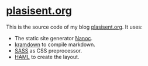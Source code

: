# [plasisent.org][]

This is the source code of my blog [plasisent.org][]. It uses:

* The static site generator [Nanoc][].
* [kramdown][] to compile markdown.
* [SASS][] as CSS preprocessor.
* [HAML][] to create the layout.

[nanoc]: https://nanoc.ws

[plasisent.org]: http://plasisent.org

[kramdown]: http://kramdown.gettalong.org/

[sass]: http://sass-lang.com/

[haml]: http://haml.info/
